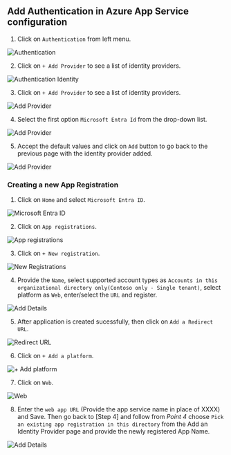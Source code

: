 ## Add Authentication in Azure App Service configuration
1. Click on `Authentication` from left menu.

  ![Authentication](Images/AppAuthentication.png)

2. Click on `+ Add Provider` to see a list of identity providers.

  ![Authentication Identity](Images/AppAuthenticationIdentity.png)

3. Click on `+ Add Provider` to see a list of identity providers.

  ![Add Provider](Images/AppAuthIdentityProvider.png)

4. Select the first option `Microsoft Entra Id` from the drop-down list.
 
 ![Add Provider](Images/AppAuthIdentityProviderAdd.png)

5. Accept the default values and click on `Add` button to go back to the previous page with the identity provider added.

 ![Add Provider](Images/AppAuthIdentityProviderAdded.png)

 ### Creating a new App Registration
1. Click on `Home` and select `Microsoft Entra ID`.

![Microsoft Entra ID](Images/MicrosoftEntraID.png)

2. Click on `App registrations`.

![App registrations](Images/Appregistrations.png)

3. Click on `+ New registration`.

![New Registrations](Images/NewRegistration.png)

4. Provide the `Name`, select supported account types as `Accounts in this organizational directory only(Contoso only - Single tenant)`, select platform as `Web`, enter/select the `URL` and register.

![Add Details](Images/AddDetails.png)

5. After application is created sucessfully, then click on `Add a Redirect URL`.

![Redirect URL](Images/AddRedirectURL.png)

6. Click on `+ Add a platform`.

![+ Add platform](Images/AddPlatform.png)

7. Click on `Web`.

![Web](Images/Web.png)

8. Enter the `web app URL` (Provide the app service name in place of XXXX) and Save. Then go back to [Step 4] and follow from _Point 4_ choose `Pick an existing app registration in this directory` from the Add an Identity Provider page and provide the newly registered App Name.

![Add Details](Images/WebAppURL.png)